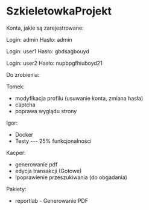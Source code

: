 # SzkieletowkaProjekt

Konta, jakie są zarejestrowane:

Login: admin
Hasło: admin

Login: user1
Hasło: gbdsagbouyd

Login: user2
Hasło: nupbpgfhiuboyd21


Do zrobienia:

Tomek:
- modyfikacja profilu (usuwanie konta, zmiana hasła)
- captcha
- poprawa wyglądu strony

Igor:
- Docker
- Testy --- 25% funkcjonalności

Kacper:
- generowanie pdf
- edycja transakcji (Gotowe)
- !poprawienie przeszukiwania (do obgadania)

Pakiety:
- reportlab - Generowanie PDF
